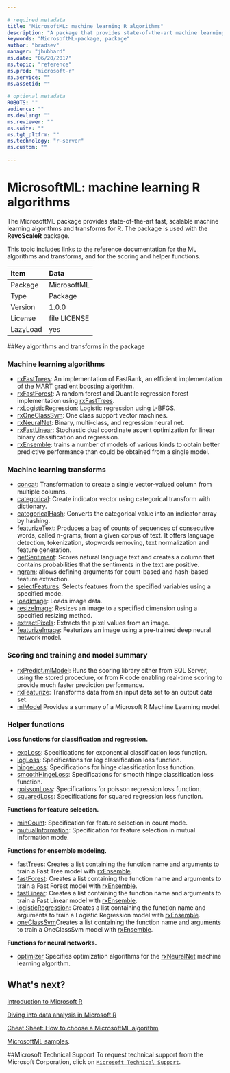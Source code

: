 ```yaml
--- 
 
# required metadata 
title: "MicrosoftML: machine learning R algorithms" 
description: "A package that provides state-of-the-art machine learning algorithms for R, developed  by Microsoft. It is used with the **RevoScaleR** package." 
keywords: "MicrosoftML-package, package" 
author: "bradsev" 
manager: "jhubbard" 
ms.date: "06/20/2017" 
ms.topic: "reference" 
ms.prod: "microsoft-r" 
ms.service: "" 
ms.assetid: "" 
 
# optional metadata 
ROBOTS: "" 
audience: "" 
ms.devlang: "" 
ms.reviewer: "" 
ms.suite: "" 
ms.tgt_pltfrm: "" 
ms.technology: "r-server" 
ms.custom: "" 
 
--- 
```

 
 
 
# MicrosoftML: machine learning R algorithms  
 
The MicrosoftML package provides state-of-the-art fast, scalable machine learning algorithms and transforms for R. The package is used with the **RevoScaleR** package.

This topic includes links to the reference documentation for the ML algorithms and transforms, and for the scoring and helper functions.

| Item | Data |
| :---| :--- |
|  Package  |  MicrosoftML |
|  Type  |  Package |
|  Version  |  1.0.0 |
|  License  |  file LICENSE |
|  LazyLoad  |  yes |


##Key algorithms and transforms in the package

<a name="ml-algorithms"></a>
### Machine learning algorithms

* [rxFastTrees](rxfasttrees.md): An implementation of FastRank, an efficient implementation  of the MART gradient boosting algorithm.  
* [rxFastForest](rxfastforest.md): A random forest and Quantile regression forest  implementation using [rxFastTrees](rxfasttrees.md).  
* [rxLogisticRegression](logisticregression.md): Logistic regression using L-BFGS.  
* [rxOneClassSvm](rxoneclasssvm.md): One class support vector machines.  
* [rxNeuralNet](rxneuralnet.md): Binary, multi-class, and regression neural net.  
* [rxFastLinear](rxfastlinear.md): Stochastic dual coordinate ascent optimization for linear binary classification and regression. 
* [rxEnsemble](rxensemble.md): trains a number of models of various kinds to obtain better predictive performance than could be obtained from a single model.


<a name="ml-transforms"></a>
### Machine learning transforms

* [concat](concat.md): Transformation to create a single vector-valued column from multiple columns.  
* [categorical](categorical.md): Create indicator vector using categorical transform with dictionary.  
* [categoricalHash](categoricalhash.md): Converts the categorical value into an indicator array by hashing. 
* [featurizeText](featurizetext.md): Produces a bag of counts of sequences of consecutive words, called n-grams, from a given corpus of text. It offers language detection, tokenization, stopwords removing, text normalization and feature generation.  
* [getSentiment](getsentiment.md): Scores natural language text and creates a column that contains probabilities that the sentiments in the text are positive.
* [ngram](ngram.md): allows defining arguments for count-based and hash-based feature extraction.
* [selectFeatures](selectfeatures.md): Selects features from the specified variables using a specified mode.
* [loadImage](loadimage.md): Loads image data.
* [resizeImage](resizeimage.md): Resizes an image to a specified dimension using a specified resizing method.
* [extractPixels](extractpixels.md): Extracts the pixel values from an image.
* [featurizeImage](featurizeimage.md): Featurizes an image using a pre-trained deep neural network model.


### Scoring and training and model summary

* [rxPredict.mlModel](rxpredict.md): Runs the scoring library either from SQL Server, using the stored procedure, or from R code enabling real-time scoring to provide much faster prediction performance.
* [rxFeaturize](rxfeaturize.md): Transforms data from an input data set to an output data set.
* [mlModel](mlmodel.md) Provides a summary of a Microsoft R Machine Learning model.


### Helper functions

**Loss functions for classification and regression.**

* [expLoss](loss.md): Specifications for exponential classification loss function.  
* [logLoss](loss.md): Specifications for log classification loss function.  
* [hingeLoss](loss.md): Specifications for hinge classification loss function.  
* [smoothHingeLoss](loss.md): Specifications for smooth hinge classification loss function.  
* [poissonLoss](loss.md): Specifications for poisson regression loss function.  
* [squaredLoss](loss.md): Specifications for squared regression loss function.      

**Functions for feature selection.**

* [minCount](mincount.md): Specification for feature selection in count mode. 
* [mutualInformation](mutualinformation.md): Specification for feature selection in mutual information mode. 

**Functions for ensemble modeling.**

* [fastTrees](fasttrees.md): Creates a list containing the function name and arguments to train a Fast Tree model with [rxEnsemble](rxensemble.md).
* [fastForest](rxfastforest.md): Creates a list containing the function name and arguments to train a Fast Forest model with [rxEnsemble](rxensemble.md).
* [fastLinear](fastlinear.md): Creates a list containing the function name and arguments to train a Fast Linear model with [rxEnsemble](rxensemble.md).
* [logisticRegression](logisticregression.md): Creates a list containing the function name and arguments to train a  Logistic Regression model with [rxEnsemble](rxensemble.md).
* [oneClassSvm](oneclasssvm.md)Creates a list containing the function name and arguments to train a OneClassSvm model with [rxEnsemble](rxensemble.md).
 
**Functions for neural networks.**
* [optimizer](optimizer.md) Specifies optimization algorithms for the [rxNeuralNet](rxneuralnet.md) machine learning algorithm.

 
## What's next?

[Introduction to Microsoft R](../../microsoft-r-getting-started.md)

[Diving into data analysis in Microsoft R](../../r/how-to-introduction.md)

[Cheat Sheet: How to choose a MicrosoftML algorithm](../../r/how-to-choose-microsoftml-algorithms-cheatsheet.md)

[MicrosoftML samples](../../r/sample-microsoftml.md).


##Microsoft Technical Support
To request technical support from the Microsoft Corporation, click on [`Microsoft Technical Support`](https://go.microsoft.com/fwlink/?LinkID=698556&clcid=0x409).
 
 
 
 
 
 
 
 
 
 
 
 
 
 
 
 
 
 
 
 
